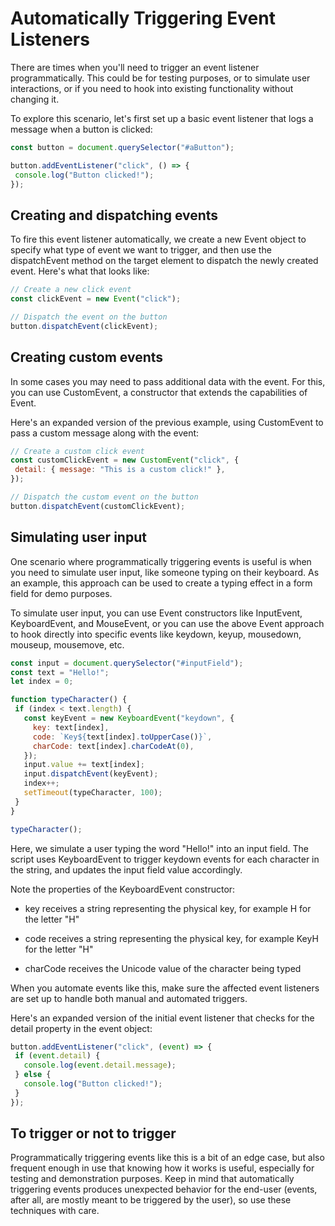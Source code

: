 # Automatically Triggering Event Listeners

There are times when you'll need to trigger an event listener programmatically. This could be for testing purposes, or to simulate user interactions, or if you need to hook into existing functionality without changing it.

To explore this scenario, let's first set up a basic event listener that logs a message when a button is clicked:

```js
const button = document.querySelector("#aButton");

button.addEventListener("click", () => {
 console.log("Button clicked!");
});
```

## Creating and dispatching events

To fire this event listener automatically, we create a new Event object to specify what type of event we want to trigger, and then use the dispatchEvent method on the target element to dispatch the newly created event. Here's what that looks like:

```js
// Create a new click event
const clickEvent = new Event("click");

// Dispatch the event on the button
button.dispatchEvent(clickEvent);
```

## Creating custom events

In some cases you may need to pass additional data with the event. For this, you can use CustomEvent, a constructor that extends the capabilities of Event.

Here's an expanded version of the previous example, using CustomEvent to pass a custom message along with the event:

```js
// Create a custom click event
const customClickEvent = new CustomEvent("click", {
 detail: { message: "This is a custom click!" },
});

// Dispatch the custom event on the button
button.dispatchEvent(customClickEvent);
```

## Simulating user input

One scenario where programmatically triggering events is useful is when you need to simulate user input, like someone typing on their keyboard. As an example, this approach can be used to create a typing effect in a form field for demo purposes.

To simulate user input, you can use Event constructors like InputEvent, KeyboardEvent, and MouseEvent, or you can use the above Event approach to hook directly into specific events like keydown, keyup, mousedown, mouseup, mousemove, etc.

```js
const input = document.querySelector("#inputField");
const text = "Hello!";
let index = 0;

function typeCharacter() {
 if (index < text.length) {
   const keyEvent = new KeyboardEvent("keydown", {
     key: text[index],
     code: `Key${text[index].toUpperCase()}`,
     charCode: text[index].charCodeAt(0),
   });
   input.value += text[index];
   input.dispatchEvent(keyEvent);
   index++;
   setTimeout(typeCharacter, 100);
 }
}

typeCharacter();
```

Here, we simulate a user typing the word "Hello!" into an input field. The script uses KeyboardEvent to trigger keydown events for each character in the string, and updates the input field value accordingly.

Note the properties of the KeyboardEvent constructor:

- key receives a string representing the physical key, for example H for the letter "H"

- code receives a string representing the physical key, for example KeyH for the letter "H"

- charCode receives the Unicode value of the character being typed

When you automate events like this, make sure the affected event listeners are set up to handle both manual and automated triggers.

Here's an expanded version of the initial event listener that checks for the detail property in the event object:

```js
button.addEventListener("click", (event) => {
 if (event.detail) {
   console.log(event.detail.message);
 } else {
   console.log("Button clicked!");
 }
});
```
## To trigger or not to trigger

Programmatically triggering events like this is a bit of an edge case, but also frequent enough in use that knowing how it works is useful, especially for testing and demonstration purposes. Keep in mind that automatically triggering events produces unexpected behavior for the end-user (events, after all, are mostly meant to be triggered by the user), so use these techniques with care.